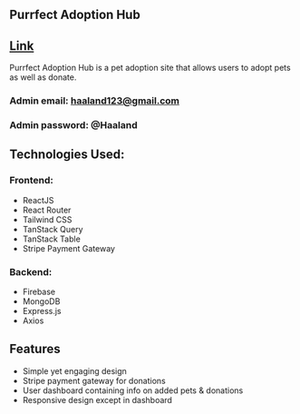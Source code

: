 ## Purrfect Adoption Hub
## [Link](https://purrfect-adoption-hub1.surge.sh/)

Purrfect Adoption Hub is a pet adoption site that allows users to adopt pets as well as donate. 

### Admin email: haaland123@gmail.com
### Admin password: @Haaland

## Technologies Used:

### Frontend:
- ReactJS
- React Router
- Tailwind CSS
- TanStack Query
- TanStack Table
- Stripe Payment Gateway

### Backend:
- Firebase
- MongoDB
- Express.js
- Axios

## Features
- Simple yet engaging design
- Stripe payment gateway for donations
- User dashboard containing info on added pets & donations
- Responsive design except in dashboard
